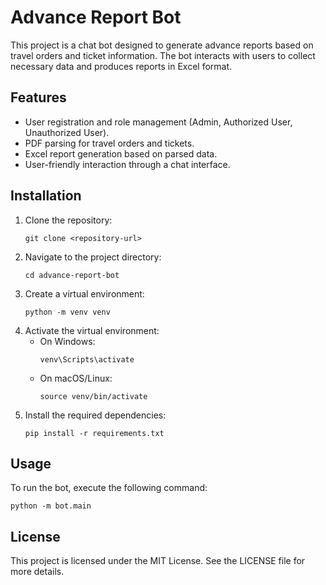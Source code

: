 # Advance Report Bot

This project is a chat bot designed to generate advance reports based on travel orders and ticket information. The bot interacts with users to collect necessary data and produces reports in Excel format.

## Features

- User registration and role management (Admin, Authorized User, Unauthorized User).
- PDF parsing for travel orders and tickets.
- Excel report generation based on parsed data.
- User-friendly interaction through a chat interface.

## Installation

1. Clone the repository:
   ```
   git clone <repository-url>
   ```
2. Navigate to the project directory:
   ```
   cd advance-report-bot
   ```
3. Create a virtual environment:
   ```
   python -m venv venv
   ```
4. Activate the virtual environment:
   - On Windows:
     ```
     venv\Scripts\activate
     ```
   - On macOS/Linux:
     ```
     source venv/bin/activate
     ```
5. Install the required dependencies:
   ```
   pip install -r requirements.txt
   ```

## Usage

To run the bot, execute the following command:
```
python -m bot.main
```

## License

This project is licensed under the MIT License. See the LICENSE file for more details.